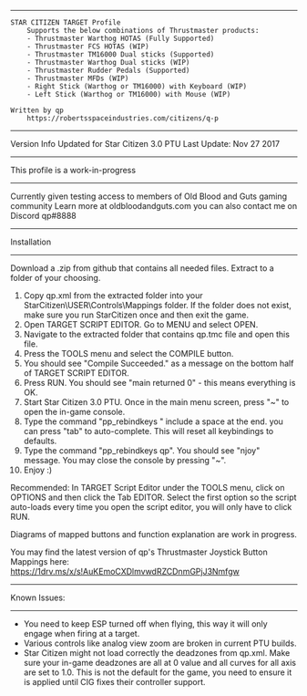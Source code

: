 *****************************************************************************************************************
	STAR CITIZEN TARGET Profile
		Supports the below combinations of Thrustmaster products:
		- Thrustmaster Warthog HOTAS (Fully Supported)
		- Thrustmaster FCS HOTAS (WIP)
		- Thrustmaster TM16000 Dual sticks (Supported)
		- Thrustmaster Warthog Dual sticks (WIP)
		- Thrustmaster Rudder Pedals (Supported)
		- Thrustmaster MFDs (WIP)
		- Right Stick (Warthog or TM16000) with Keyboard (WIP)
		- Left Stick (Warthog or TM16000) with Mouse (WIP)
		
	Written by qp
 		https://robertsspaceindustries.com/citizens/q-p

*****************************************************************************************************************
Version Info
Updated for Star Citizen 3.0 PTU
Last Update: Nov 27 2017
*****************************************************************************************************************
This profile is a work-in-progress
*****************************************************************************************************************
Currently given testing access to members of Old Blood and Guts gaming community
Learn more at oldbloodandguts.com
you can also contact me on Discord qp#8888
*****************************************************************************************************************
Installation
*****************************************************************************************************************
Download a .zip from github that contains all needed files. Extract to a folder of your choosing.

1. Copy qp.xml from the extracted folder into your StarCitizen\USER\Controls\Mappings folder. If the folder does not exist, make sure you run StarCitizen once and then exit the game.
2. Open TARGET SCRIPT EDITOR. Go to MENU and select OPEN.
3. Navigate to the extracted folder that contains qp.tmc file and open this file.
4. Press the TOOLS menu and select the COMPILE button.
5. You should see "Compile Succeeded." as a message on the bottom half of TARGET SCRIPT EDITOR.
6. Press RUN. You should see "main returned 0" - this means everything is OK.
7. Start Star Citizen 3.0 PTU. Once in the main menu screen, press "~" to open the in-game console.
8. Type the command "pp_rebindkeys " include a space at the end. you can press "tab" to auto-complete. This will reset all keybindings to defaults.
9. Type the command "pp_rebindkeys qp". You should see "njoy" message. You may close the console by pressing "~". 
10. Enjoy :)

Recommended: In TARGET Script Editor under the TOOLS menu, click on OPTIONS and then click the Tab EDITOR. Select the first option so the script auto-loads every time you open the script editor, you will only have to click RUN.

Diagrams of mapped buttons and function explanation are work in progress.

You may find the latest version of qp's Thrustmaster Joystick Button Mappings here: https://1drv.ms/x/s!AuKEmoCXDlmvwdRZCDnmGPjJ3Nmfgw

*****************************************************************************************************************
Known Issues:
*****************************************************************************************************************
- You need to keep ESP turned off when flying, this way it will only engage when firing at a target.
- Various controls like analog view zoom are broken in current PTU builds.
- Star Citizen might not load correctly the deadzones from qp.xml. Make sure your in-game deadzones are all at 0 value and all curves for all axis are set to 1.0. This is not the default for the game, you need to ensure it is applied until CIG fixes their controller support.
